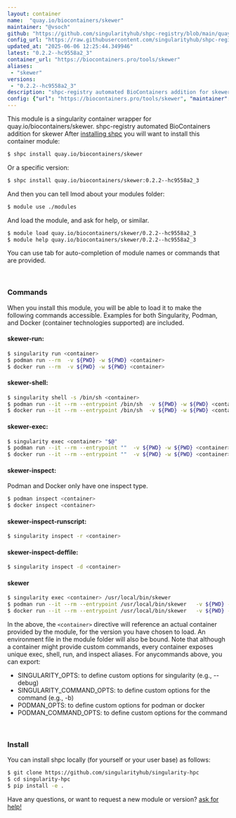 ```yaml
---
layout: container
name:  "quay.io/biocontainers/skewer"
maintainer: "@vsoch"
github: "https://github.com/singularityhub/shpc-registry/blob/main/quay.io/biocontainers/skewer/container.yaml"
config_url: "https://raw.githubusercontent.com/singularityhub/shpc-registry/main/quay.io/biocontainers/skewer/container.yaml"
updated_at: "2025-06-06 12:25:44.349946"
latest: "0.2.2--hc9558a2_3"
container_url: "https://biocontainers.pro/tools/skewer"
aliases:
 - "skewer"
versions:
 - "0.2.2--hc9558a2_3"
description: "shpc-registry automated BioContainers addition for skewer"
config: {"url": "https://biocontainers.pro/tools/skewer", "maintainer": "@vsoch", "description": "shpc-registry automated BioContainers addition for skewer", "latest": {"0.2.2--hc9558a2_3": "sha256:7aa88909b49729c20a3711c59751cc119582d35d67c9b0efde3f727e98d85cc6"}, "tags": {"0.2.2--hc9558a2_3": "sha256:7aa88909b49729c20a3711c59751cc119582d35d67c9b0efde3f727e98d85cc6"}, "docker": "quay.io/biocontainers/skewer", "aliases": {"skewer": "/usr/local/bin/skewer"}}
---
```


This module is a singularity container wrapper for quay.io/biocontainers/skewer.
shpc-registry automated BioContainers addition for skewer
After [installing shpc](#install) you will want to install this container module:


```bash
$ shpc install quay.io/biocontainers/skewer
```

Or a specific version:

```bash
$ shpc install quay.io/biocontainers/skewer:0.2.2--hc9558a2_3
```

And then you can tell lmod about your modules folder:

```bash
$ module use ./modules
```

And load the module, and ask for help, or similar.

```bash
$ module load quay.io/biocontainers/skewer/0.2.2--hc9558a2_3
$ module help quay.io/biocontainers/skewer/0.2.2--hc9558a2_3
```

You can use tab for auto-completion of module names or commands that are provided.

<br>

### Commands

When you install this module, you will be able to load it to make the following commands accessible.
Examples for both Singularity, Podman, and Docker (container technologies supported) are included.

#### skewer-run:

```bash
$ singularity run <container>
$ podman run --rm  -v ${PWD} -w ${PWD} <container>
$ docker run --rm  -v ${PWD} -w ${PWD} <container>
```

#### skewer-shell:

```bash
$ singularity shell -s /bin/sh <container>
$ podman run --it --rm --entrypoint /bin/sh  -v ${PWD} -w ${PWD} <container>
$ docker run --it --rm --entrypoint /bin/sh  -v ${PWD} -w ${PWD} <container>
```

#### skewer-exec:

```bash
$ singularity exec <container> "$@"
$ podman run --it --rm --entrypoint ""  -v ${PWD} -w ${PWD} <container> "$@"
$ docker run --it --rm --entrypoint ""  -v ${PWD} -w ${PWD} <container> "$@"
```

#### skewer-inspect:

Podman and Docker only have one inspect type.

```bash
$ podman inspect <container>
$ docker inspect <container>
```

#### skewer-inspect-runscript:

```bash
$ singularity inspect -r <container>
```

#### skewer-inspect-deffile:

```bash
$ singularity inspect -d <container>
```


#### skewer

```bash
$ singularity exec <container> /usr/local/bin/skewer
$ podman run --it --rm --entrypoint /usr/local/bin/skewer   -v ${PWD} -w ${PWD} <container> -c " $@"
$ docker run --it --rm --entrypoint /usr/local/bin/skewer   -v ${PWD} -w ${PWD} <container> -c " $@"
```



In the above, the `<container>` directive will reference an actual container provided
by the module, for the version you have chosen to load. An environment file in the
module folder will also be bound. Note that although a container
might provide custom commands, every container exposes unique exec, shell, run, and
inspect aliases. For anycommands above, you can export:

 - SINGULARITY_OPTS: to define custom options for singularity (e.g., --debug)
 - SINGULARITY_COMMAND_OPTS: to define custom options for the command (e.g., -b)
 - PODMAN_OPTS: to define custom options for podman or docker
 - PODMAN_COMMAND_OPTS: to define custom options for the command

<br>

### Install

You can install shpc locally (for yourself or your user base) as follows:

```bash
$ git clone https://github.com/singularityhub/singularity-hpc
$ cd singularity-hpc
$ pip install -e .
```

Have any questions, or want to request a new module or version? [ask for help!](https://github.com/singularityhub/singularity-hpc/issues)